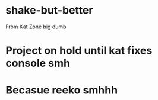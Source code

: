# shake-but-better
From Kat
Zone big dumb

# Project on hold until kat fixes console smh
# Becasue reeko smhhh
